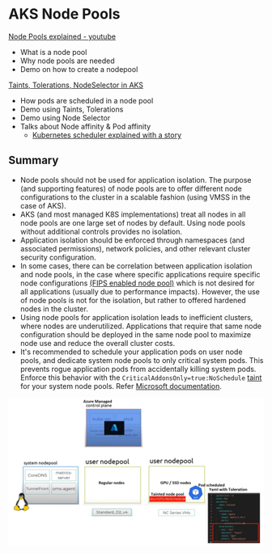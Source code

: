 # AKS Node Pools

[Node Pools explained - youtube](https://www.youtube.com/watch?v=45UxnRj11_g)
* What is a node pool
* Why node pools are needed
* Demo on how to create a nodepool

[Taints, Tolerations, NodeSelector in AKS](https://www.youtube.com/watch?v=aGT3UtZoiA0&list=PLp_fsLj4v7gSDKJbODbdvjOtDx3-35ae6&index=3)
* How pods are scheduled in a node pool
* Demo using Taints, Tolerations
* Demo using Node Selector 
* Talks about Node affinity & Pod affinity
    * [Kubernetes scheduler explained with a story](https://www.azuremonk.com/blog/kube-scheduler)

## Summary
* Node pools should not be used for application isolation. The purpose (and supporting features) of node pools are to offer different node configurations to the cluster in a scalable fashion (using VMSS in the case of AKS).
* AKS (and most managed K8S implementations) treat all nodes in all node pools are one large set of nodes by default. Using node pools without additional controls provides no isolation.
* Application isolation should be enforced through namespaces (and associated permissions), network policies, and other relevant cluster security configuration.
* In some cases, there can be correlation between application isolation and node pools, in the case where specific applications require specific node configurations [(FIPS enabled node pool)](https://docs.microsoft.com/en-us/azure/compliance/offerings/offering-fips-140-2) which is not desired for all applications (usually due to performance impacts). However, the use of node pools is not for the isolation, but rather to offered hardened nodes in the cluster.
* Using node pools for application isolation leads to inefficient clusters, where nodes are underutilized. Applications that require that same node configuration should be deployed in the same node pool to maximize node use and reduce the overall cluster costs.
* It's recommended to schedule your application pods on user node pools, and dedicate system node pools to only critical system pods. This prevents rogue application pods from accidentally killing system pods. Enforce this behavior with the `CriticalAddonsOnly=true:NoSchedule` [taint](https://docs.microsoft.com/en-us/azure/aks/use-multiple-node-pools#setting-nodepool-taints) for your system node pools. Refer [Microsoft documentation](https://docs.microsoft.com/en-us/azure/aks/use-system-pools?tabs=azure-cli#add-a-dedicated-system-node-pool-to-an-existing-aks-cluster).


![alt txt](/images/aks-nodepools.jpg)